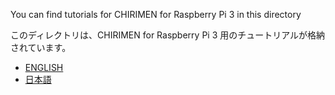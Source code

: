 You can find tutorials for CHIRIMEN for Raspberry Pi 3 in this directory

このディレクトリは、CHIRIMEN for Raspberry Pi 3 用のチュートリアルが格納されています。
* [ENGLISH](EN)
* [日本語](JA)
